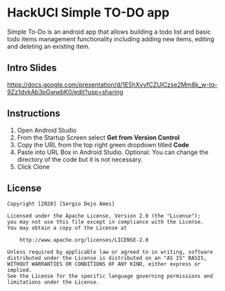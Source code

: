 # HackUCI Simple TO-DO app

Simple To-Do is an android app that allows building a todo list and basic todo items management functionality including adding new items, editing and deleting an existing item.

## Intro Slides
https://docs.google.com/presentation/d/1E5hXyvfCZUICzse2Mm8k_w-tq-9Zz1dvkAb3pGwwbK0/edit?usp=sharing
## Instructions

1. Open Android Studio
2. From the Startup Screen select **Get from Version Control**
3. Copy the URL from the top right green dropdown titled **Code**
4. Paste into URL Box in Android Studio. Optional: You can change the directory of the code but it is not necessary. 
5. Click Clone

## License

    Copyright [2020] [Sergio Dejo Ames]

    Licensed under the Apache License, Version 2.0 (the "License");
    you may not use this file except in compliance with the License.
    You may obtain a copy of the License at

        http://www.apache.org/licenses/LICENSE-2.0

    Unless required by applicable law or agreed to in writing, software
    distributed under the License is distributed on an "AS IS" BASIS,
    WITHOUT WARRANTIES OR CONDITIONS OF ANY KIND, either express or implied.
    See the License for the specific language governing permissions and
    limitations under the License.
